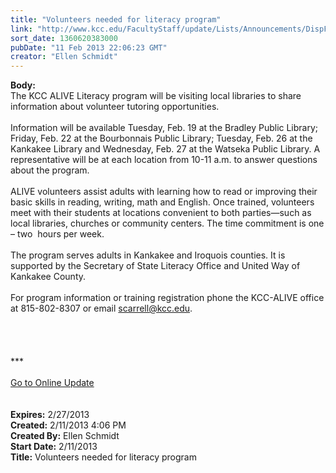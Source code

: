 ```yaml
---
title: "Volunteers needed for literacy program"
link: "http://www.kcc.edu/FacultyStaff/update/Lists/Announcements/DispForm.aspx?ID=987"
sort_date: 1360620383000
pubDate: "11 Feb 2013 22:06:23 GMT"
creator: "Ellen Schmidt"
---
```


<div><b>Body:</b> <div class="ExternalClass1A49E176CC1741AFB54C2C75163E55F7"><div>
<div>The KCC ALIVE Literacy program will be visiting local libraries to share information about volunteer tutoring opportunities. </div>
<div><br />Information will be available Tuesday, Feb. 19 at the Bradley Public Library; Friday, Feb. 22 at the Bourbonnais Public Library; Tuesday, Feb. 26 at the Kankakee Library and Wednesday, Feb. 27 at the Watseka Public Library. A representative will be at each location from 10-11 a.m. to answer questions about the program. </div>
<div><br />ALIVE volunteers assist adults with learning how to read or improving their basic skills in reading, writing, math and English. Once trained, volunteers meet with their students at locations convenient to both parties—such as local libraries, churches or community centers. The time commitment is one – two  hours per week. </div>
<div><br />The program serves adults in Kankakee and Iroquois counties. It is supported by the Secretary of State Literacy Office and United Way of Kankakee County.</div>
<div><br />For program information or training registration phone the KCC-ALIVE office at 815-802-8307 or email <a href="mailto:scarrell@kcc.edu">scarrell@kcc.edu</a>.<br /></div>
<div> </div>
<div>
<div>
<div> </div>
<div>
<div> </div>
<div> </div>
<div>
<div>***</div>
<div> </div>
<div><a href="/FacultyStaff/update/Pages/dailyupdate.aspx">Go to Online Update</a></div>
<div> </div></div><br /></div></div></div></div></div></div>
<div><b>Expires:</b> 2/27/2013</div>
<div><b>Created:</b> 2/11/2013 4:06 PM</div>
<div><b>Created By:</b> Ellen Schmidt</div>
<div><b>Start Date:</b> 2/11/2013</div>
<div><b>Title:</b> Volunteers needed for literacy program</div>
